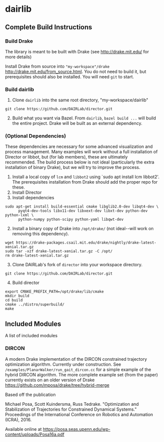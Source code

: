 # dairlib

## Complete Build Instructions
### Build Drake
The library is meant to be built with Drake (see http://drake.mit.edu/ for more details)

Install Drake from source into `"my-workspace"/drake` http://drake.mit.edu/from_source.html. You do not need to build it, but prerequisites should also be installed. You will need `git` to start.

### Build dairlib
1. Clone `dairlib` into the same root directory, "my-workspace/dairlib"
```
git clone https://github.com/DAIRLab/director.git
```

2. Build what you want via Bazel. From `dairlib`, `bazel build ...` will build the entire project. Drake will be built as an external dependency.

### (Optional Dependencies)
These dependencies are necessary for some advanced visualization and process management. Many examples will work without a full installation of Director or libbot, but (for lab members), these are ultimately recommended. The build process below is not ideal (particularly the extra installation of binary Drake), but we will try to improve the process.
1. Install a local copy of `lcm` and `libbot2` using `sudo apt install lcm libbot2'. The prerequisites installation from Drake should add the proper repo for these.
2. Install Director
  1. Install dependencies
  ```
  sudo apt-get install build-essential cmake libglib2.0-dev libqt4-dev \
        pyqt4-dev-tools libx11-dev libxext-dev libxt-dev python-dev python-lxml \
        python-numpy python-scipy python-yaml libqwt-dev
  ```
  2. Install a binary copy of Drake into `/opt/drake/` (not ideal--will work on removing this dependency). 
  ```
  wget https://drake-packages.csail.mit.edu/drake/nightly/drake-latest-xenial.tar.gz
  sudo tar -xzf drake-latest-xenial.tar.gz -C /opt/
  rm drake-latest-xenial.tar.gz
  ```
  3. Clone DAIRLab's fork of `director` into your workspace directory.
  ```
  git clone https://github.com/DAIRLab/director.git
  ```
  4. Build director
  ```
  export CMAKE_PREFIX_PATH=/opt/drake/lib/cmake
  mkdir build
  cd build
  cmake ../distro/superbuild/
  make
  ```

## Included Modules
A list of included modules

### DIRCON
A modern Drake implementation of the DIRCON constrained trajectory optimization algorithm. Currently under construction. See `/examples/PlanarWalker/run_gait_dircon.cc` for a simple example of the hybrid DIRCON algorithm. The more complete example set (from the paper) currently exists on an older version of Drake https://github.com/mposa/drake/tree/hybrid-merge

Based off the publication

Michael Posa, Scott Kuindersma, Russ Tedrake. "Optimization and Stabilization of Trajectories for Constrained Dynamical Systems." Proceedings of the International Conference on Robotics and Automation (ICRA), 2016. 

Available online at https://posa.seas.upenn.edu/wp-content/uploads/Posa16a.pdf
